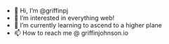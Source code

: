 - 👋 Hi, I’m @griffinpj
- 👀 I’m interested in everything web!
- 🌱 I’m currently learning to ascend to a higher plane
- 📫 How to reach me @ griffinjohnson.io

<!---
griffinpj/griffinpj is a ✨ special ✨ repository because its `README.md` (this file) appears on your GitHub profile.
You can click the Preview link to take a look at your changes.
--->
